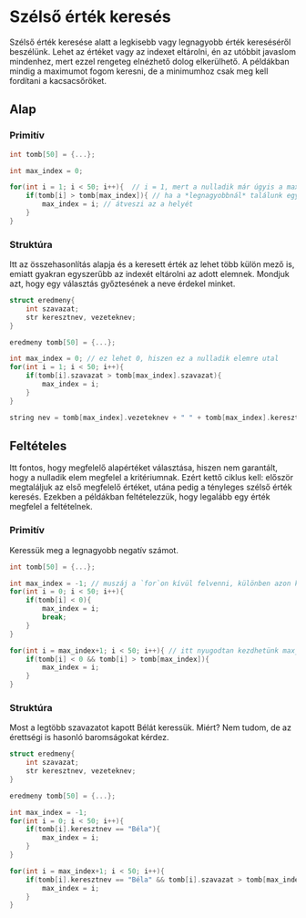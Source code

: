 # Szélső érték keresés

Szélső érték keresése alatt a legkisebb vagy legnagyobb érték kereséséről beszélünk. Lehet az értéket vagy az indexet eltárolni, én az utóbbit javaslom mindenhez, mert ezzel rengeteg elnézhető dolog elkerülhető. A példákban mindig a maximumot fogom keresni, de a minimumhoz csak meg kell fordítani a kacsacsőröket.

## Alap

### Primitív

```cpp
int tomb[50] = {...};

int max_index = 0;

for(int i = 1; i < 50; i++){  // i = 1, mert a nulladik már úgyis a max
    if(tomb[i] > tomb[max_index]){ // ha a *legnagyobbnál* találunk egy nagyobbat
        max_index = i; // átveszi az a helyét
    }
}
```

### Struktúra

Itt az összehasonlítás alapja és a keresett érték az lehet több külön mező is, emiatt gyakran egyszerűbb az indexét eltárolni az adott elemnek. Mondjuk azt, hogy egy választás győztesének a neve érdekel minket.

```cpp
struct eredmeny{
    int szavazat;
    str keresztnev, vezeteknev;
}

eredmeny tomb[50] = {...};

int max_index = 0; // ez lehet 0, hiszen ez a nulladik elemre utal
for(int i = 1; i < 50; i++){
    if(tomb[i].szavazat > tomb[max_index].szavazat){
        max_index = i;
    }
}

string nev = tomb[max_index].vezeteknev + " " + tomb[max_index].keresztnev;
```

## Feltételes

Itt fontos, hogy megfelelő alapértéket választása, hiszen nem garantált, hogy a nulladik elem megfelel a kritériumnak. Ezért kettő ciklus kell: először megtaláljuk az első megfelelő értéket, utána pedig a tényleges szélső érték keresés. Ezekben a példákban feltételezzük, hogy legalább egy érték megfelel a feltételnek.

### Primitív

Keressük meg a legnagyobb negatív számot.

```cpp
int tomb[50] = {...};

int max_index = -1; // muszáj a `for`on kívül felvenni, különben azon kívül nem lenne elérhető
for(int i = 0; i < 50; i++){
    if(tomb[i] < 0){
        max_index = i;
        break;
    }
}

for(int i = max_index+1; i < 50; i++){ // itt nyugodtan kezdhetünk max_indexről, hiszen tudjuk, előtte nincs megfelelő érték
    if(tomb[i] < 0 && tomb[i] > tomb[max_index]){
        max_index = i;
    }
}
```

### Struktúra

Most a legtöbb szavazatot kapott Bélát keressük. Miért? Nem tudom, de az érettségi is hasonló baromságokat kérdez.

```cpp
struct eredmeny{
    int szavazat;
    str keresztnev, vezeteknev;
}

eredmeny tomb[50] = {...};

int max_index = -1;
for(int i = 0; i < 50; i++){
    if(tomb[i].keresztnev == "Béla"){
        max_index = i;
    }
}

for(int i = max_index+1; i < 50; i++){
    if(tomb[i].keresztnev == "Béla" && tomb[i].szavazat > tomb[max_index].szavazat){
        max_index = i;
    }
}
```